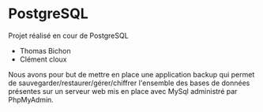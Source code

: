 # PostgreSQL
Projet réalisé en cour de PostgreSQL 
- Thomas Bichon
- Clément cloux 

Nous avons pour but de mettre en place une application backup qui permet de sauvegarder/restaurer/gérer/chiffrer l'ensemble 
des bases de données présentes sur un serveur web mis en place avec MySql administré par PhpMyAdmin.




